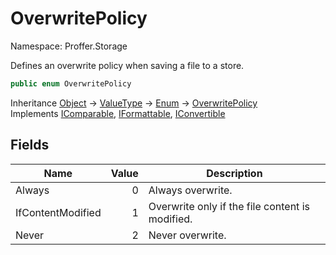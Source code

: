 # OverwritePolicy

Namespace: Proffer.Storage

Defines an overwrite policy when saving a file to a store.

```csharp
public enum OverwritePolicy
```

Inheritance [Object](https://docs.microsoft.com/en-us/dotnet/api/system.object) → [ValueType](https://docs.microsoft.com/en-us/dotnet/api/system.valuetype) → [Enum](https://docs.microsoft.com/en-us/dotnet/api/system.enum) → [OverwritePolicy](./proffer.storage.overwritepolicy)<br>
Implements [IComparable](https://docs.microsoft.com/en-us/dotnet/api/system.icomparable), [IFormattable](https://docs.microsoft.com/en-us/dotnet/api/system.iformattable), [IConvertible](https://docs.microsoft.com/en-us/dotnet/api/system.iconvertible)

## Fields

| Name | Value | Description |
| --- | --: | --- |
| Always | 0 | Always overwrite. |
| IfContentModified | 1 | Overwrite only if the file content is modified. |
| Never | 2 | Never overwrite. |
